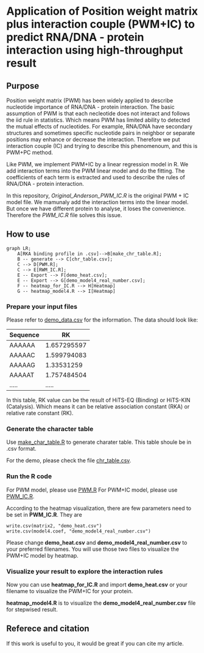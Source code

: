 # Application of Position weight matrix plus interaction couple (PWM+IC) to predict RNA/DNA - protein interaction using high-throughput result

## Purpose
Position weight matrix (PWM) has been widely applied to describe nucleotide importance of RNA/DNA - protein interaction. The basic assumption of PWM is that each necleotide does not interact and follows the iid rule in statistics. Which means PWM has limited ability to detected the mutual effects of nucleotides. For example, RNA/DNA have secondary structures and sometimes specific nucleotide pairs in neighbor or separate positions may enhance or decrease the interaction. Therefore we put interaction couple (IC) and trying to describe this phenomenoum, and this is PWM+PC method.

Like PWM, we implement PWM+IC by a linear regression model in R. We add interaction terms into the PWM linear model and do the fitting. The coefficients of each term is extracted and used to describe the rules of RNA/DNA - protein interaction.

In this repository, *Original_Anderson_PWM_IC.R* is the original PWM + IC model file. We mamunaly add the interaction terms into the linear model. But once we have different protein to analyse, it loses the convenience. Therefore the *PWM_IC.R* file solves this issue.

## How to use

```mermaid
graph LR;
	A[RKA binding profile in .csv]-->B[make_chr_table.R];
	B -- generate --> C[chr_table.csv];
	C --> D[PWM.R];
	C --> E[RWM_IC.R];
	E -- Export --> F[demo_heat.csv];
	E -- Export --> G[demo_model4_real_number.csv];
	F -- heatmap_for_IC.R --> H[Heatmap]
	G -- heatmap_model4.R --> I[Heatmap]
```

### Prepare your input files
Please refer to [demo_data.csv](demo_data.csv) for the information. The data should look like:

| Sequence | RK |
| --- |---|
|AAAAAA	|1.657295597|
|AAAAAC	|1.599794083|
|AAAAAG	|1.33531259|
|AAAAAT	|1.757484504|
|.....|.....|

In this table, RK value can be the result of HiTS-EQ (Binding) or HiTS-KIN (Catalysis). Which means it can be relative association constant (RKA) or relative rate constant (RK).
### Generate the character table
Use [make_char_table.R](make_char_table.R) to generate charater table. This table shoule be in .csv format.

For the demo, please check the file [chr_table.csv](chr_table.csv).

### Run the R code
For PWM model, please use [PWM.R](PWM.R)
For PWM+IC model, please use [PWM_IC.R](PWM_IC.R).

According to the heatmap visualization, there are few parameters need to be set in **PWM_IC.R**. They are

```
write.csv(matrix2, "demo_heat.csv")
write.csv(model4.coef, "demo_model4_real_number.csv")
```
Please change **demo_heat.csv** and **demo_model4_real_number.csv** to your preferred filenames. You will use those two files to visualize the PWM+IC model by heatmap.

### Visualize your result to explore the interaction rules
Now you can use **heatmap_for_IC.R** and import **demo_heat.csv** or your filename to visualize the PWM+IC for your protein.

**heatmap_model4.R** is to visualize the **demo_model4_real_number.csv** file for stepwised result.

## Referece and citation
If this work is useful to you, it would be great if you can cite my article.
